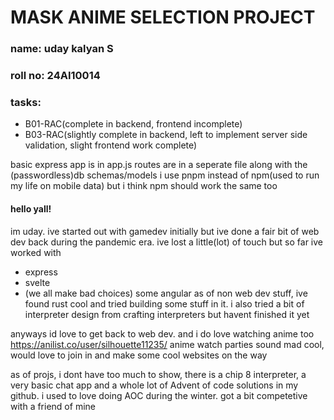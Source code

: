 # MASK ANIME SELECTION PROJECT

### name: uday kalyan S
### roll no: 24AI10014

### tasks: 
- B01-RAC(complete in backend, frontend incomplete)
- B03-RAC(slightly complete in backend, left to implement server side validation, slight frontend work complete)

basic express app is in app.js
routes are in a seperate file along with the (passwordless)db schemas/models
i use pnpm instead of npm(used to run my life on mobile data) but i think npm should work the same too

#### hello yall!
im uday. ive started out with gamedev initially but ive done a fair bit of web dev back during the pandemic era. ive lost a little(lot) of touch but so far ive worked with
- express
- svelte
- (we all make bad choices) some angular
as of non web dev stuff, ive found rust cool and tried building some stuff in it. i also tried a bit of interpreter design from crafting interpreters but havent finished it yet

anyways id love to get back to web dev. and i do love watching anime too
https://anilist.co/user/silhouette11235/
anime watch parties sound mad cool, would love to join in and make some cool websites on the way

as of projs, i dont have too much to show, there is a chip 8 interpreter, a very basic chat app and a whole lot of Advent of code solutions in my github. i used to love doing AOC during the winter. got a bit competetive with a friend of mine